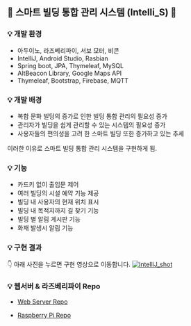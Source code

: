 ## 🏢 스마트 빌딩 통합 관리 시스템 (Intelli_S) 🏢

### 💡 개발 환경
* 아두이노, 라즈베리파이, 서보 모터, 비콘
* IntelliJ, Android Studio, Rasbian
* Spring boot, JPA, Thymeleaf, MySQL
* AltBeacon Library, Google Maps API
* Thymeleaf, Bootstrap, Firebase, MQTT

### 💡 개발 배경
* 복합 문화 빌딩의 증가로 인한 빌딩 통합 관리의 필요성 증가 
* 관리자가 빌딩을 쉽게 관리할 수 있는 시스템의 필요성 증가 
* 사용자들의 편의성을 고려 한 스마트 빌딩 또한 증가하고 있는 추세 
 
이러한 이유로 스마트 빌딩 통합 관리 시스템을 구현하게 됨.

### 💡 기능
* 카드키 없이 출입문 제어
* 여러 빌딩의 시설 예약 기능 제공
* 빌딩 내 사용자의 현재 위치 표시
* 빌딩 내 목적지까지 길 찾기 기능
* 빌딩 별 알림 게시판 기능
* 화재 발생시 알림 기능

### 💡 구현 결과

👇 아래 사진을 누르면 구현 영상으로 이동합니다. 
[![intelliJ_shot](https://user-images.githubusercontent.com/47476276/110114868-9af45f80-7df8-11eb-9890-8f4a7030db38.png)](https://www.youtube.com/watch?v=QHFfHVNGR1c)

### 💡 웹서버 & 라즈베리파이 Repo

- [Web Server Repo](https://github.com/yyjin97/Intelli_S_web_server)

- [Raspberry Pi Repo](https://github.com/yyjin97/Intelli_S_rpi) 
